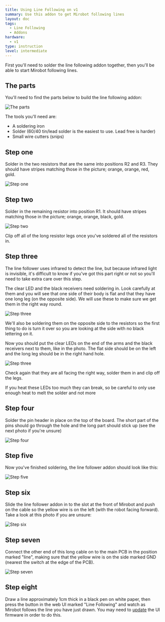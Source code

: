 ```yaml
---
title: Using Line Following on v1
summary: Use this addon to get Mirobot following lines
layout: doc
tags:
  - Line Following
  - Addons
hardware:
  - v1
type: instruction
level: intermediate
---
```


First you'll need to solder the line following addon together, then you'll be able to start Mirobot following lines.

The parts
---------

You'll need to find the parts below to build the line following addon:

![The parts](/assets/docs/using-line-following-v1/01.jpg)

The tools you'll need are:

 - A soldering iron
 - Solder (60/40 tin/lead solder is the easiest to use. Lead free is harder)
 - Small wire cutters (snips)


Step one
--------

Solder in the two resistors that are the same into positions R2 and R3. They should have stripes matching those in the picture; orange, orange, red, gold.

![Step one](/assets/docs/using-line-following-v1/02.jpg)


Step two
--------

Solder in the remaining resistor into position R1. It should have stripes matching those in the picture; orange, orange, black, gold.

![Step two](/assets/docs/using-line-following-v1/03.jpg)

Clip off all of the long resistor legs once you've soldered all of the resistors in.


Step three
----------

The line follower uses infrared to detect the line, but because infrared light is invisible, it's difficult to know if you've got this part right or not so you'll need to take extra care over this step.

The clear LED and the black receivers need soldering in. Look carefully at them and you will see that one side of their body is flat and that they have one long leg (on the opposite side). We will use these to make sure we get them in the right way round.

![Step three](/assets/docs/using-line-following-v1/05.jpg)

We'll also be soldering them on the opposite side to the resistors so the first thing to do is turn it over so you are looking at the side with no black lettering on it.

Now you should put the clear LEDs on the end of the arms and the black receivers next to them, like in the photo. The flat side should be on the left and the long leg should be in the right hand hole.

![Step three](/assets/docs/using-line-following-v1/04.jpg)

Check again that they are all facing the right way, solder them in and clip off the legs.

If you heat these LEDs too much they can break, so be careful to only use enough heat to melt the solder and not more


Step four
---------

Solder the pin header in place on the top of the board. The short part of the pins should go through the hole and the long part should stick up (see the next photo if you're unsure)

![Step four](/assets/docs/using-line-following-v1/07.jpg)


Step five
---------

Now you've finished soldering, the line follower addon should look like this:

![Step five](/assets/docs/using-line-following-v1/08.jpg)


Step six
--------

Slide the line follower addon in to the slot at the front of Mirobot and push on the cable so the yellow wire is on the left (with the robot facing forward). Take a look at this photo if you are unsure:

![Step six](/assets/docs/using-line-following-v1/09.jpg)


Step seven
----------

Connect the other end of this long cable on to the main PCB in the position marked "line", making sure that the yellow wire is on the side marked GND (nearest the switch at the edge of the PCB).

![Step seven](/assets/docs/using-line-following-v1/10.jpg)


Step eight
----------

Draw a line approximately 1cm thick in a black pen on white paper, then press the button in the web UI marked "Line Following" and watch as Mirobot follows the line you have just drawn. You may need to [update](/build/firmware_update) the UI firmware in order to do this.
